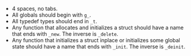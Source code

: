 - 4 spaces, no tabs.
- All globals should begin with `g_`.
- All typedef types should end in `_t`.
- Any function that allocates and initializes a struct should have a name
  that ends with `_new`.  The inverse is `_delete`.
- Any function that initializes a struct inplace or initializes some global
  state should have a name that ends with `_init`.  The inverse is `_deinit`.
